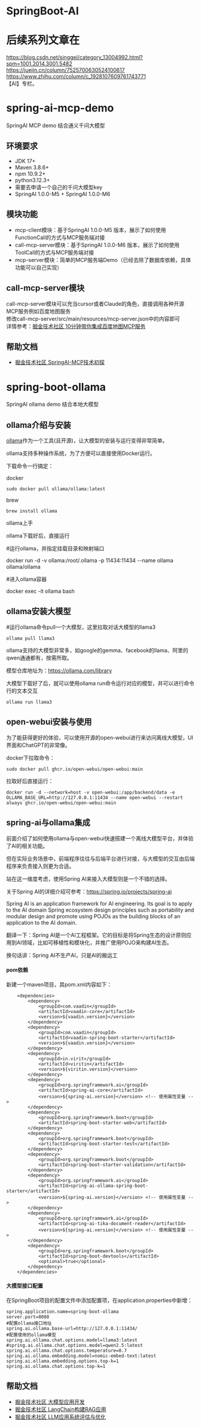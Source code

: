 # SpringBoot-AI
# 后续系列文章在
https://blog.csdn.net/singgel/category_13004992.html?spm=1001.2014.3001.5482  
https://juejin.cn/column/7525700630524100617  
https://www.zhihu.com/column/c_1928107609761743771  
【AI】专栏。  

# spring-ai-mcp-demo
SpringAI MCP demo 结合通义千问大模型

## 环境要求
- JDK 17+
- Maven 3.8.6+
- npm 10.9.2+
- python3.12.3+
- 需要去申请一个自己的千问大模型key
- SpringAI 1.0.0-M5 + SpringAI 1.0.0-M6

## 模块功能
- mcp-client模块：基于SpringAI 1.0.0-M5 版本，展示了如何使用FunctionCall的方式与MCP服务端对接
- call-mcp-server模块：基于SpringAI 1.0.0-M6 版本，展示了如何使用ToolCall的方式与MCP服务端对接
- mcp-server模块：简单的MCP服务端Demo（已经去除了数据库依赖，具体功能可以自己实现）

## call-mcp-server模块
call-mcp-server模块可以充当cursor或者Claude的角色，直接调用各种开源MCP服务例如百度地图服务  
修改call-mcp-server/src/main/resources/mcp-server.json中的内容即可  
详情参考：[掘金技术社区 10分钟带你集成百度地图MCP服务](https://juejin.cn/post/7485758756913266707)

## 帮助文档
- [掘金技术社区 SpringAI-MCP技术初探](https://juejin.cn/post/7483127098352877579)



# spring-boot-ollama
SpringAI ollama demo 结合本地大模型
## ollama介绍与安装

[ollama](https://ollama.com/)作为一个工具(且开源)，让大模型的安装与运行变得非常简单。

ollama支持多种操作系统，为了方便可以直接使用Docker运行。

下载命令一行搞定：

docker

```
sudo docker pull ollama/ollama:latest
```

brew

```
brew install ollama
```

ollama上手

ollama下载好后，直接运行

#运行ollama，并指定挂载目录和映射端口

docker run -d -v ollama:/root/.ollama -p 11434:11434 --name ollama ollama/ollama

#进入ollama容器

docker exec -it ollama bash

## ollama安装大模型

#运行ollama命令pull一个大模型，这里拉取对话大模型的llama3

```
ollama pull llama3
```

ollama支持的大模型非常多，如google的gemma、facebook的llama、阿里的qwen通通都有，按需所取。

模型仓库地址为：https://ollama.com/library

大模型下载好了后，就可以使用ollama run命令运行对应的模型，并可以进行命令行的文本交互

```
ollama run llama3
```

## open-webui安装与使用

为了能获得更好的体验，可以使用开源的open-webui进行来访问离线大模型，UI界面和ChatGPT的非常像。

docker下拉取命令：

```
sudo docker pull ghcr.io/open-webui/open-webui:main
```

拉取好后直接运行：

```
docker run -d --network=host -v open-webui:/app/backend/data -e OLLAMA_BASE_URL=http://127.0.0.1:11434 --name open-webui --restart always ghcr.io/open-webui/open-webui:main
```

## spring-ai与ollama集成

前面介绍了如何使用ollama与open-webui快速搭建一个离线大模型平台，并体验了AI的相关功能。

但在实际业务场景中，前端程序往往与后端平台进行对接，与大模型的交互由后端程序来负责接入则更为合适。

站在这一维度考虑，使用Spring AI来接入大模型则是一个不错的选择。

关于Spring AI的详细介绍可参考：https://spring.io/projects/spring-ai

Spring AI is an application framework for AI engineering. Its goal is to apply to the AI domain Spring ecosystem design principles such as portability and modular design and promote using POJOs as the building blocks of an application to the AI domain.

翻译一下：Spring AI是一个AI工程框架。它的目标是将Spring生态的设计原则应用到AI领域，比如可移植性和模块化，并推广使用POJO来构建AI生态。

换句话讲：Spring AI不生产AI，只是AI的搬运工

#### pom依赖

新建一个maven项目，其pom.xml内容如下：

```
    <dependencies>
        <dependency>
            <groupId>com.vaadin</groupId>
            <artifactId>vaadin-core</artifactId>
            <version>${vaadin.version}</version>
        </dependency>
        <dependency>
            <groupId>com.vaadin</groupId>
            <artifactId>vaadin-spring-boot-starter</artifactId>
            <version>${vaadin.version}</version>
        </dependency>
        <dependency>
            <groupId>in.virit</groupId>
            <artifactId>viritin</artifactId>
            <version>${viritin.version}</version>
        </dependency>
        <dependency>
            <groupId>org.springframework.ai</groupId>
            <artifactId>spring-ai-core</artifactId>
            <version>${spring-ai.version}</version> <!-- 使用属性变量 -->
        </dependency>
        <dependency>
            <groupId>org.springframework.boot</groupId>
            <artifactId>spring-boot-starter-web</artifactId>
        </dependency>
        <dependency>
            <groupId>org.springframework.boot</groupId>
            <artifactId>spring-boot-starter-test</artifactId>
        </dependency>
        <dependency>
            <groupId>org.springframework.boot</groupId>
            <artifactId>spring-boot-starter-validation</artifactId>
        </dependency>
        <dependency>
            <groupId>org.springframework.ai</groupId>
            <artifactId>spring-ai-ollama-spring-boot-starter</artifactId>
            <version>${spring-ai.version}</version> <!-- 使用属性变量 -->
        </dependency>
        <dependency>
            <groupId>org.springframework.ai</groupId>
            <artifactId>spring-ai-tika-document-reader</artifactId>
            <version>${spring-ai.version}</version> <!-- 使用属性变量 -->
        </dependency>
        <dependency>
            <groupId>org.springframework.boot</groupId>
            <artifactId>spring-boot-devtools</artifactId>
            <optional>true</optional>
        </dependency>
    </dependencies>
```

#### 大模型接口配置

在SpringBoot项目的配置文件中添加配置项，在application.properties中新增：

```
spring.application.name=spring-boot-ollama
server.port=8088
#配置ollama接口地址
spring.ai.ollama.base-url=http://127.0.0.1:11434/
#配置使用的ollama模型
spring.ai.ollama.chat.options.model=llama3:latest
#spring.ai.ollama.chat.options.model=qwen2.5:latest
spring.ai.ollama.chat.options.temperature=0.7
spring.ai.ollama.embedding.model=nomic-embed-text:latest
spring.ai.ollama.embedding.options.top-k=1
spring.ai.ollama.chat.options.top-k=1
```

## 帮助文档
- [掘金技术社区 大模型应用开发](https://juejin.cn/post/7525614850199011368)
- [掘金技术社区 LangChain构建RAG应用](https://juejin.cn/post/7525370788360323124)
- [掘金技术社区 LLM应用系统评估与优化](https://juejin.cn/post/7525614850199027752)
